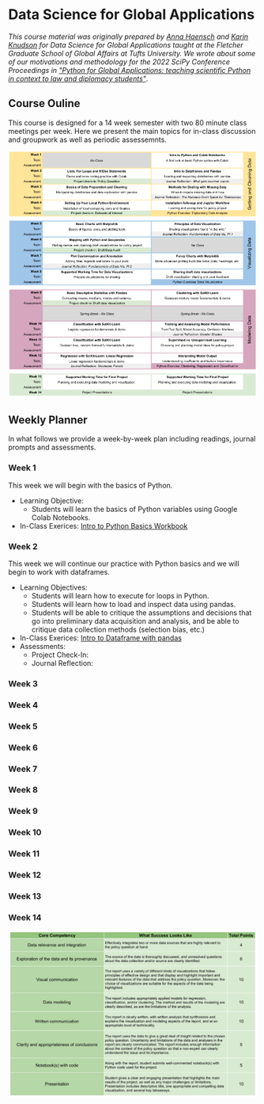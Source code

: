 # Data Science for Global Applications

_This course material was originally prepared by [Anna Haensch](https://annahaensch.com/) and [Karin Knudson](https://karinknudson.com/) for Data Science for Global Applications taught at the Fletcher Graduate School of Global Affairs at Tufts University.  We wrote about some of our motivations and methodology for the 2022 SciPy Conference Proceedings in ["Python for Global Applications: teaching scientific Python in context to law and diplomacy students"](https://conference.scipy.org/proceedings/scipy2022/anna_haensch.html)_.

## Course Ouline

This course is designed for a 14 week semester with two 80 minute class meetings per week. Here we present the main topics for in-class discussion and groupwork as well as periodic assessemnts. 

![](figures/CourseOutline.png)

## Weekly Planner

In what follows we provide a week-by-week plan including readings, journal prompts and assessments.

### Week 1

This week we will begin with the basics of Python.  

* Learning Objective: 
  * Students will learn the basics of Python variables using Google Colab Notebooks.
* In-Class Exerices: [Intro to Python Basics Workbook](https://colab.research.google.com/drive/1LOQ58TVwgSLHTadxWIcJXjtujXFJ1Ks0?usp=sharing)

### Week 2

This week we will continue our practice with Python basics and we will begin to work with dataframes.

* Learning Objectives: 
  * Students will learn how to execute for loops in Python.
  * Students will learn how to load and inspect data using pandas.
  * Students will be able to critique the assumptions and decisions that go into preliminary data acquisition and analysis, and be able to critique data collection methods (selection bias, etc.) 
* In-Class Exerices: [Intro to Dataframe with pandas]()
* Assessments:
  * Project Check-In: 
  * Journal Reflection: 
  
### Week 3

### Week 4

### Week 5

### Week 6

### Week 7

### Week 8

### Week 9

### Week 10

### Week 11

### Week 12

### Week 13

### Week 14

![](figures/ProjectRubric.png)

